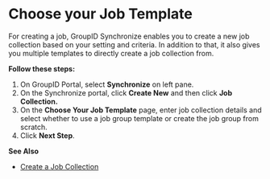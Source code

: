 # Choose your Job Template

For creating a job, GroupID Synchronize enables you to create a new job collection based on your
setting and criteria. In addition to that, it also gives you multiple templates to directly create a
job collection from.

**Follow these steps:**

1. On GroupID Portal, select **Synchronize** on left pane.
2. On the Synchronize portal, click **Create New** and then click **Job Collection.**
3. On the **Choose Your Job Template** page, enter job collection details and select whether to use
   a job group template or create the job group from scratch.
4. Click **Next Step**.

**See Also**

- [Create a Job Collection ](/docs/directorymanager/11.0/directorymanager/portal/synchronize/collection/create.md)
